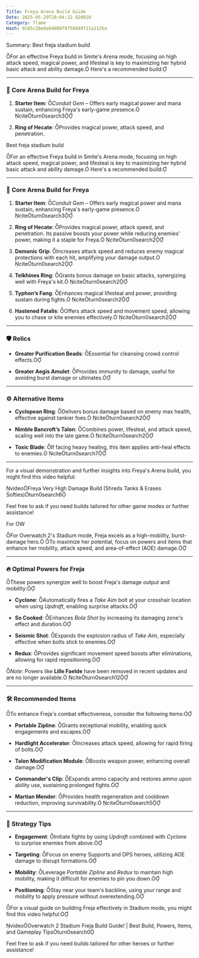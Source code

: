 ```yaml
---
Title: Freya Arena Build Guide
Date: 2025-05-29T20:04:22.928810
Category: flame
Hash: 8c65c26e8a04608f0750840f21a212ba
---
```

Summary: Best freja stadium build

For an effective Freya build in Smite's Arena mode, focusing on high attack speed, magical power, and lifesteal is key to maximizing her hybrid basic attack and ability damage. Here's a recommended build:

---

### 🔱 **Core Arena Build for Freya**

1. **Starter Item**: *Conduit Gem* – Offers early magical power and mana sustain, enhancing Freya's early-game presence. citeturn0search3

2. **Ring of Hecate**: Provides magical power, attack speed, and penetration.

Best freja stadium build

For an effective Freya build in Smite's Arena mode, focusing on high attack speed, magical power, and lifesteal is key to maximizing her hybrid basic attack and ability damage. Here's a recommended build:

---

### 🔱 **Core Arena Build for Freya**

1. **Starter Item**: *Conduit Gem* – Offers early magical power and mana sustain, enhancing Freya's early-game presence. citeturn0search3

2. **Ring of Hecate**: Provides magical power, attack speed, and penetration. Its passive boosts your power while reducing enemies' power, making it a staple for Freya. citeturn0search2

3. **Demonic Grip**: Increases attack speed and reduces enemy magical protections with each hit, amplifying your damage output. citeturn0search2

4. **Telkhines Ring**: Grants bonus damage on basic attacks, synergizing well with Freya's kit. citeturn0search2

5. **Typhon’s Fang**: Enhances magical lifesteal and power, providing sustain during fights. citeturn0search2

6. **Hastened Fatalis**: Offers attack speed and movement speed, allowing you to chase or kite enemies effectively. citeturn0search2

---

### 🛡️ **Relics**

- **Greater Purification Beads**: Essential for cleansing crowd control effects.

- **Greater Aegis Amulet**: Provides immunity to damage, useful for avoiding burst damage or ultimates.

---

### ⚙️ **Alternative Items**

- **Cyclopean Ring**: Delivers bonus damage based on enemy max health, effective against tankier foes. citeturn0search2

- **Nimble Bancroft’s Talon**: Combines power, lifesteal, and attack speed, scaling well into the late game. citeturn0search2

- **Toxic Blade**: If facing heavy healing, this item applies anti-heal effects to enemies. citeturn0search7

---

For a visual demonstration and further insights into Freya's Arena build, you might find this video helpful:

videoFreya Very High Damage Build (Shreds Tanks & Erases Softies)turn0search6

Feel free to ask if you need builds tailored for other game modes or further assistance!

For OW

For Overwatch 2's Stadium mode, Freja excels as a high-mobility, burst-damage hero. To maximize her potential, focus on powers and items that enhance her mobility, attack speed, and area-of-effect (AOE) damage.

---

### 🔥 Optimal Powers for Freja

These powers synergize well to boost Freja's damage output and mobility:

- **Cyclone**: Automatically fires a *Take Aim* bolt at your crosshair location when using *Updraft*, enabling surprise attacks.

- **So Cooked**: Enhances *Bola Shot* by increasing its damaging zone's effect and duration.

- **Seismic Shot**: Expands the explosion radius of *Take Aim*, especially effective when bolts stick to enemies.

- **Redux**: Provides significant movement speed boosts after eliminations, allowing for rapid repositioning.

*Note*: Powers like **Lille Faelde** have been removed in recent updates and are no longer available. citeturn0search12

---

### 🛠️ Recommended Items

To enhance Freja's combat effectiveness, consider the following items:

- **Portable Zipline**: Grants exceptional mobility, enabling quick engagements and escapes.

- **Hardlight Accelerator**: Increases attack speed, allowing for rapid firing of bolts.

- **Talon Modification Module**: Boosts weapon power, enhancing overall damage.

- **Commander's Clip**: Expands ammo capacity and restores ammo upon ability use, sustaining prolonged fights.

- **Martian Mender**: Provides health regeneration and cooldown reduction, improving survivability. citeturn0search5

---

### 🎯 Strategy Tips

- **Engagement**: Initiate fights by using *Updraft* combined with *Cyclone* to surprise enemies from above.

- **Targeting**: Focus on enemy Supports and DPS heroes, utilizing AOE damage to disrupt formations.

- **Mobility**: Leverage *Portable Zipline* and *Redux* to maintain high mobility, making it difficult for enemies to pin you down.

- **Positioning**: Stay near your team's backline, using your range and mobility to apply pressure without overextending.

For a visual guide on building Freja effectively in Stadium mode, you might find this video helpful:

videoOverwatch 2 Stadium Freja Build Guide! | Best Build, Powers, Items, and Gameplay Tipsturn0search0

Feel free to ask if you need builds tailored for other heroes or further assistance!